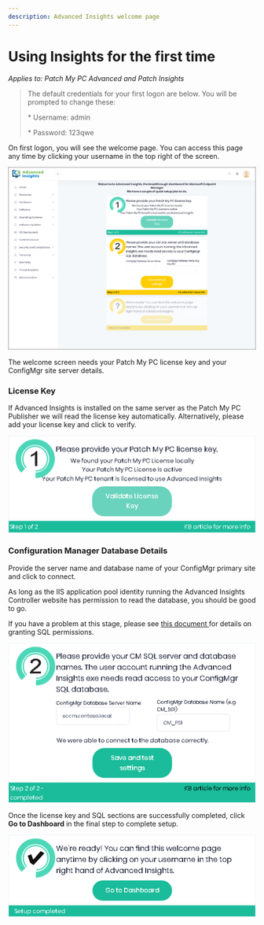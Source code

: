 ```yaml
---
description: Advanced Insights welcome page
---
```


# Using Insights for the first time

_Applies to: Patch My PC Advanced and Patch Insights_

<blockquote class="wp-block-quote">
<p>The default credentials for your first logon are below. You will be prompted to change these:</p>
<p>* Username: admin</p>
<p>* Password: 123qwe</p>
</blockquote>

On first logon, you will see the welcome page. You can access this page any time by clicking your username in the top right of the screen.&#x20;

![](/_images/image-(1209).png "Advanced Insights welcome screen")

The welcome screen needs your Patch My PC license key and your ConfigMgr site server details.

### License Key

If Advanced Insights is installed on the same server as the Patch My PC Publisher we will read the license key automatically. Alternatively, please add your license key and click to verify.&#x20;

![](/_images/image-(1109).png "")

### Configuration Manager Database Details

Provide the server name and database name of your ConfigMgr primary site and click to connect.

As long as the IIS application pool identity running the Advanced Insights Controller website has permission to read the database, you should be good to go.&#x20;

If you have a problem at this stage, please see [this document ](insights-sql-permission-requirements.md)for details on granting SQL permissions.

![](/_images/image-(1106).png "")

Once the license key and SQL sections are successfully completed, click **Go to Dashboard** in the final step to complete setup.

![](/_images/image-(1138).png "")
